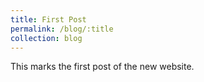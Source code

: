 ```yaml
---
title: First Post
permalink: /blog/:title
collection: blog
---
```


This marks the first post of the new website. 
